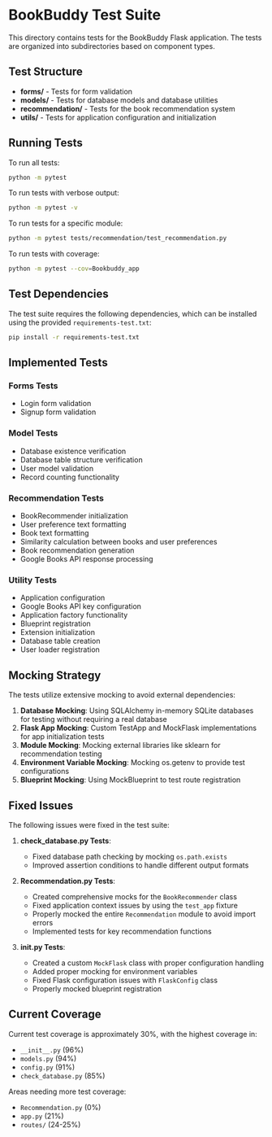 # BookBuddy Test Suite

This directory contains tests for the BookBuddy Flask application. The tests are organized into subdirectories based on component types.

## Test Structure

- **forms/** - Tests for form validation
- **models/** - Tests for database models and database utilities
- **recommendation/** - Tests for the book recommendation system
- **utils/** - Tests for application configuration and initialization

## Running Tests

To run all tests:

```bash
python -m pytest
```

To run tests with verbose output:

```bash
python -m pytest -v
```

To run tests for a specific module:

```bash
python -m pytest tests/recommendation/test_recommendation.py
```

To run tests with coverage:

```bash
python -m pytest --cov=Bookbuddy_app
```

## Test Dependencies

The test suite requires the following dependencies, which can be installed using the provided `requirements-test.txt`:

```bash
pip install -r requirements-test.txt
```

## Implemented Tests

### Forms Tests
- Login form validation
- Signup form validation

### Model Tests
- Database existence verification
- Database table structure verification
- User model validation
- Record counting functionality

### Recommendation Tests
- BookRecommender initialization
- User preference text formatting
- Book text formatting
- Similarity calculation between books and user preferences
- Book recommendation generation
- Google Books API response processing

### Utility Tests
- Application configuration
- Google Books API key configuration
- Application factory functionality
- Blueprint registration
- Extension initialization
- Database table creation
- User loader registration

## Mocking Strategy

The tests utilize extensive mocking to avoid external dependencies:

1. **Database Mocking**: Using SQLAlchemy in-memory SQLite databases for testing without requiring a real database
2. **Flask App Mocking**: Custom TestApp and MockFlask implementations for app initialization tests
3. **Module Mocking**: Mocking external libraries like sklearn for recommendation testing
4. **Environment Variable Mocking**: Mocking os.getenv to provide test configurations
5. **Blueprint Mocking**: Using MockBlueprint to test route registration

## Fixed Issues

The following issues were fixed in the test suite:

1. **check_database.py Tests**:
   - Fixed database path checking by mocking `os.path.exists`
   - Improved assertion conditions to handle different output formats

2. **Recommendation.py Tests**:
   - Created comprehensive mocks for the `BookRecommender` class
   - Fixed application context issues by using the `test_app` fixture
   - Properly mocked the entire `Recommendation` module to avoid import errors
   - Implemented tests for key recommendation functions

3. **__init__.py Tests**:
   - Created a custom `MockFlask` class with proper configuration handling
   - Added proper mocking for environment variables
   - Fixed Flask configuration issues with `FlaskConfig` class
   - Properly mocked blueprint registration

## Current Coverage

Current test coverage is approximately 30%, with the highest coverage in:
- `__init__.py` (96%)
- `models.py` (94%)
- `config.py` (91%)
- `check_database.py` (85%)

Areas needing more test coverage:
- `Recommendation.py` (0%)
- `app.py` (21%)
- `routes/` (24-25%)